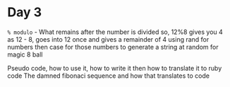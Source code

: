 # Day 3

```% modulo``` - What remains after the number is divided so, 12%8 gives you 4 as 12 - 8, goes into 12 once and gives a remainder of 4
using rand for numbers then case for those numbers to generate a string at random for magic 8 ball

Pseudo code, how to use it, how to write it then how to translate it to ruby code
The damned fibonaci sequence and how that translates to code
